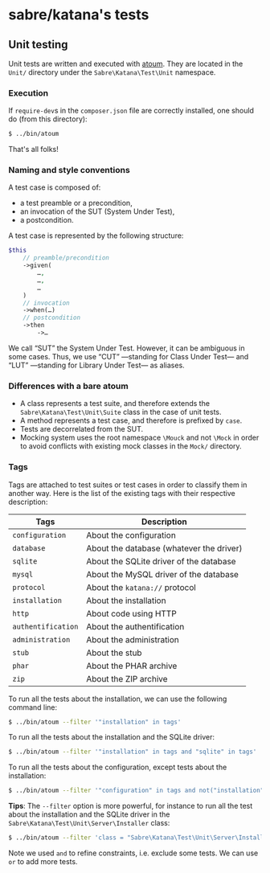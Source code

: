 # sabre/katana's tests

## Unit testing

Unit tests are written and executed with [atoum](http://atoum.org/). They are
located in the `Unit/` directory under the `Sabre\Katana\Test\Unit` namespace.

### Execution

If `require-dev`s in the `composer.json` file are correctly installed, one
should do (from this directory):

```sh
$ ../bin/atoum
```

That's all folks!

### Naming and style conventions

A test case is composed of:
  * a test preamble or a precondition,
  * an invocation of the SUT (System Under Test),
  * a postcondition.

A test case is represented by the following structure:

```php
$this
    // preamble/precondition
    ->given(
        …,
        …,
        …
    )
    // invocation
    ->when(…)
    // postcondition
    ->then
        ->…
```

We call “SUT” the System Under Test. However, it can be ambiguous in some cases.
Thus, we use “CUT” —standing for Class Under Test— and “LUT” —standing for
Library Under Test— as aliases.

### Differences with a bare atoum

  * A class represents a test suite, and therefore extends the
    `Sabre\Katana\Test\Unit\Suite` class in the case of unit tests.
  * A method represents a test case, and therefore is prefixed by `case`.
  * Tests are decorrelated from the SUT.
  * Mocking system uses the root namespace `\Mouck` and not `\Mock` in order to
    avoid conflicts with existing mock classes in the `Mock/` directory.

### Tags

Tags are attached to test suites or test cases in order to classify them in
another way. Here is the list of the existing tags with their respective
description:

| Tags               | Description                              |
|--------------------|------------------------------------------|
| `configuration`    | About the configuration                  |
| `database`         | About the database (whatever the driver) |
| `sqlite`           | About the SQLite driver of the database  |
| `mysql`            | About the MySQL driver of the database   |
| `protocol`         | About the `katana://` protocol           |
| `installation`     | About the installation                   |
| `http`             | About code using HTTP                    |
| `authentification` | About the authentification               |
| `administration`   | About the administration                 |
| `stub`             | About the stub                           |
| `phar`             | About the PHAR archive                   |
| `zip`              | About the ZIP archive                    |

To run all the tests about the installation, we can use the following command
line:

```sh
$ ../bin/atoum --filter '"installation" in tags'
```

To run all the tests about the installation and the SQLite driver:

```sh
$ ../bin/atoum --filter '"installation" in tags and "sqlite" in tags'
```

To run all the tests about the configuration, except tests about the
installation:

```sh
$ ../bin/atoum --filter '"configuration" in tags and not("installation" in tags)'
```

**Tips**: The `--filter` option is more powerful, for instance to run all the
test about the installation and the SQLite driver in the
`Sabre\Katana\Test\Unit\Server\Installer` class:

```sh
$ ../bin/atoum --filter 'class = "Sabre\Katana\Test\Unit\Server\Installer" and "installation" in tags and "sqlite" in tags'
```

Note we used `and` to refine constraints, i.e. exclude some tests. We can use
`or` to add more tests.
